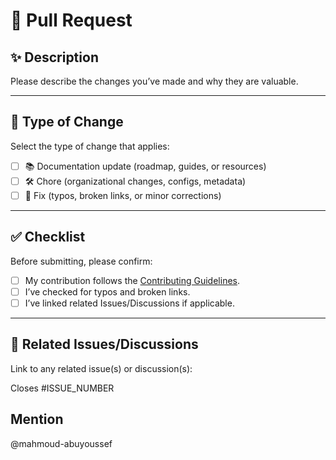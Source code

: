 # 📌 Pull Request

## ✨ Description
Please describe the changes you’ve made and why they are valuable.

---

## 🔖 Type of Change
Select the type of change that applies:

- [ ] 📚 Documentation update (roadmap, guides, or resources)  
- [ ] 🛠️ Chore (organizational changes, configs, metadata)  
- [ ] 🐞 Fix (typos, broken links, or minor corrections)  

---

## ✅ Checklist
Before submitting, please confirm:

- [ ] My contribution follows the [Contributing Guidelines](./CONTRIBUTING.md).  
- [ ] I’ve checked for typos and broken links.  
- [ ] I’ve linked related Issues/Discussions if applicable.  

---

## 📎 Related Issues/Discussions
Link to any related issue(s) or discussion(s):  

Closes #ISSUE_NUMBER  

## Mention
@mahmoud-abuyoussef